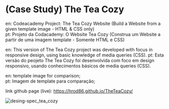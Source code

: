 # (Case Study) The Tea Cozy
en: Codeacademy Project: The Tea Cozy Website (Build a Website from a given template image - HTML &amp; CSS only)       
pt: Projeto da Codacademy: O Website Tea Cozy (Construa um Website a partir de uma imagem template - Somente HTML e CSS)

en: This version of The Tea Cozy project was developed with focus in responsive design, using basic knowledge of media queries (CSS). 
pt: Esta versão do peojeto The Tea Cozy foi desenvolvida com foco em design responsivo, usando conhecimentos básicos de media queries (CSS). 

en: template image for comparison;                                          
pt: Imagem de template para comparação;                               

link github page (live): https://hrod86.github.io/TheTeaCozy/                                     


![desing-spec_tea_cozy](https://github.com/HRod86/TheTeaCozy/assets/119082360/718801d4-acc4-4986-8a2f-670f422bf56e)
